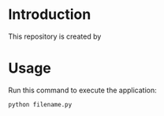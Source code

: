 # Introduction
This repository is created by 

# Usage 
Run this command to execute the application:

`python filename.py`
